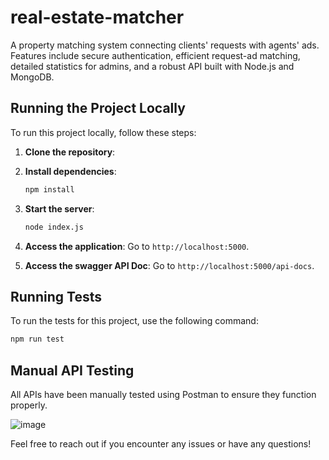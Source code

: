 # real-estate-matcher

A property matching system connecting clients' requests with agents' ads. Features include secure authentication, efficient request-ad matching, detailed statistics for admins, and a robust API built with Node.js and MongoDB.

## Running the Project Locally

To run this project locally, follow these steps:

1. **Clone the repository**:
   

2. **Install dependencies**:
    ```sh
    npm install
    ```

3. **Start the server**:
    ```sh
    node index.js
    ```

4. **Access the application**:
    Go to `http://localhost:5000`.

5. **Access the swagger API Doc**:
    Go to `http://localhost:5000/api-docs`.

## Running Tests

To run the tests for this project, use the following command:

```sh
npm run test
```

## Manual API Testing

All APIs have been manually tested using Postman to ensure they function properly.

![image](https://github.com/FaresMagdy99/real-estate-matcher/assets/83503909/5c696ef2-935e-4666-a2e2-5e5d941bb9bb)


Feel free to reach out if you encounter any issues or have any questions!
